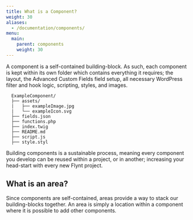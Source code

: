 ```yaml
---
title: What is a Component?
weight: 30
aliases:
  - /documentation/components/
menu:
  main:
    parent: components
    weight: 30
---
```


A component is a self-contained building-block. As such, each component is kept within its own folder which contains everything it requires; the layout, the Advanced Custom Fields field setup, all necessary WordPress filter and hook logic, scripting, styles, and images.

```
  ExampleComponent/
  ├── assets/
  |   ├── exampleImage.jpg
  |   └── exampleIcon.svg
  ├── fields.json
  ├── functions.php
  ├── index.twig
  ├── README.md
  ├── script.js
  ├── style.styl
```

Building components is a sustainable process, meaning every component you develop can be reused within a project, or in another; increasing your head-start with every new Flynt project.

## What is an area?
Since components are self-contained, areas provide a way to stack our building-blocks together. An area is simply a location within a component where it is possible to add other components.
